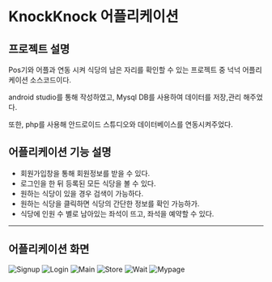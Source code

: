 # KnockKnock 어플리케이션

## 프로젝트 설명
Pos기와 어플과 연동 시켜 식당의 남은 자리를 확인할 수 있는 프로젝트 중 넉넉 어플리케이션 소스코드이다.

android studio를 통해 작성하였고, Mysql DB를 사용하여 데이터를 저장,관리 해주었다. 

또한, php를 사용해 안드로이드 스튜디오와 데이터베이스를 연동시켜주었다.


## 어플리케이션 기능 설명
- 회원가입창을 통해 회원정보를 받을 수 있다.
- 로그인을 한 뒤 등록된 모든 식당을 볼 수 있다.
- 원하는 식당이 있을 경우 검색이 가능하다.
- 원하는 식당을 클릭하면 식당의 간단한 정보를 확인 가능하가.
- 식당에 인원 수 별로 남아있는 좌석이 뜨고, 좌석을 예약할 수 있다.

---
## 어플리케이션 화면

![Signup](https://user-images.githubusercontent.com/59429551/105851092-efe8cd00-6025-11eb-9459-ea79380c335d.png)
![Login](https://user-images.githubusercontent.com/59429551/105851088-eeb7a000-6025-11eb-97a7-7516a3baa194.png)
![Main](https://user-images.githubusercontent.com/59429551/105851090-ef503680-6025-11eb-863b-f935780cb5d8.png)
![Store](https://user-images.githubusercontent.com/59429551/105851094-efe8cd00-6025-11eb-8f5e-8fa2774021bd.png)
![Wait](https://user-images.githubusercontent.com/59429551/105851083-ee1f0980-6025-11eb-9db6-8b719b7989c2.png)
![Mypage](https://user-images.githubusercontent.com/59429551/105851091-ef503680-6025-11eb-9db1-ee3cd4f2ff02.png)
